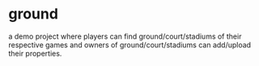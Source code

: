# ground
a demo project where players can find ground/court/stadiums of their respective games and owners of ground/court/stadiums can add/upload their properties.
